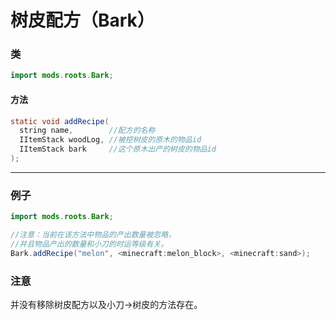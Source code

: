 # 树皮配方（Bark）

### 类

```java
import mods.roots.Bark;
```

#### 方法

```java
static void addRecipe(
  string name,        //配方的名称
  IItemStack woodLog, //被挖树皮的原木的物品id
  IItemStack bark     //这个原木出产的树皮的物品id
);
```

* * *

### 例子

```java
import mods.roots.Bark;

//注意：当前在该方法中物品的产出数量被忽略，
//并且物品产出的数量和小刀的时运等级有关。
Bark.addRecipe("melon", <minecraft:melon_block>, <minecraft:sand>);
```

### 注意

并没有移除树皮配方以及小刀->树皮的方法存在。
